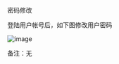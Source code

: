 密码修改

登陆用户帐号后，如下图修改用户密码

![image](https://user-images.githubusercontent.com/90588289/133752647-e55d4afd-ad12-450f-8f3b-76704ce9c047.png)

备注：无
